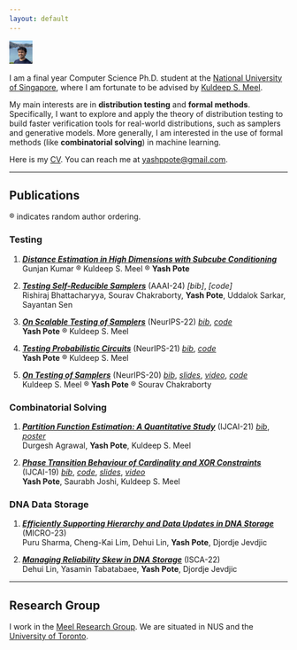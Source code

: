 ```yaml
---
layout: default
---
```



<img class="profile-picture" src="yash.jpg" height="42" width="42">

I am a final year Computer Science Ph.D. student at the [National University of Singapore](https://www.comp.nus.edu.sg), where I am fortunate to be advised by [Kuldeep S. Meel](https://www.cs.toronto.edu/~meel/).

My main interests are in **distribution testing** and **formal methods**. Specifically, I want to explore and apply the theory of distribution testing to build faster verification tools for real-world distributions, such as samplers and generative models. More generally, I am interested in the use of formal methods (like **combinatorial solving**) in machine learning.


Here is my [CV](cv-yash.pdf). You can reach me at [yashppote@gmail.com](mailto:yashppote@gmail.com).


---
## Publications

&reg; indicates random author ordering.

### Testing

1.  *[**Distance Estimation in High Dimensions with Subcube Conditioning**](https://arxiv.org/abs/2308.04264)*\
Gunjan Kumar &reg; Kuldeep S. Meel &reg; **Yash Pote**

2. *[**Testing Self-Reducible Samplers**](https://arxiv.org/abs/2312.10999)* (AAAI-24) *[bib]*, *[code]* \
Rishiraj Bhattacharyya, Sourav Chakraborty, **Yash Pote**, Uddalok Sarkar, Sayantan Sen

3.  *[**On Scalable Testing of Samplers**](https://arxiv.org/abs/2306.13958)* (NeurIPS-22) *[bib](https://yashpote.github.io/files/bibs/PM22.bib)*, *[code](https://github.com/meelgroup/barbarik)*
\
**Yash Pote** &reg; Kuldeep S. Meel

4. *[**Testing Probabilistic Circuits**](https://arxiv.org/abs/2112.04941)* (NeurIPS-21) *[bib](https://meelgroup.github.io/publication/neurips21_teq/)*, *[code](https://github.com/meelgroup/teq)* \
**Yash Pote** &reg; Kuldeep S. Meel

5. *[**On Testing of Samplers**](https://arxiv.org/abs/2010.12918)* (NeurIPS-20) *[bib](https://meelgroup.github.io/publication/neurips20_testing/)*, *[slides](https://meelgroup.github.io/files/slides/Neurips20-MPC.pdf)*, *[video](https://slideslive.com/38936618/on-testing-of-samplers?ref=account-81660-history)*, *[code](https://github.com/meelgroup/barbarik)* \
Kuldeep S. Meel &reg; **Yash Pote** &reg; Sourav Chakraborty



### Combinatorial Solving

1. *[**Partition Function Estimation: A Quantitative Study**](https://arxiv.org/abs/2105.11132)* (IJCAI-21) *[bib](https://meelgroup.github.io/publication/ijcai21_partition/)*, *[poster](https://yashpote.github.io/files/posters/ijcai21.pdf)* \
Durgesh Agrawal, **Yash Pote**, Kuldeep S. Meel

2. *[**Phase Transition Behaviour of Cardinality and XOR Constraints**](https://arxiv.org/abs/1910.09755)* (IJCAI-19) *[bib](https://meelgroup.github.io/publication/ijcai19_cardxor/)*, *[code](https://github.com/meelgroup/1-CARD-XOR)*, *[slides](https://meelgroup.github.io/files/slides/ijcai19pjm.pdf)*, *[video](https://www.youtube.com/watch?v=uUZapkZOLYE)* \
**Yash Pote**, Saurabh Joshi, Kuldeep S. Meel


### DNA Data Storage

1. *[**Efficiently Supporting Hierarchy and Data Updates in DNA Storage**](https://arxiv.org/abs/2212.13447)* (MICRO-23) \
Puru Sharma, Cheng-Kai Lim, Dehui Lin, **Yash Pote**, Djordje Jevdjic

2. *[**Managing Reliability Skew in DNA Storage**](https://arxiv.org/abs/2204.12261)* (ISCA-22) \
Dehui Lin, Yasamin Tabatabaee, **Yash Pote**, Djordje Jevdjic

----

## Research Group

I work in the [Meel Research Group](https://meelgroup.github.io/). We are situated in NUS and the [University of Toronto](https://www.utoronto.ca/). 
